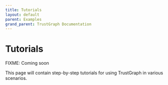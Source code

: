 ```yaml
---
title: Tutorials
layout: default
parent: Examples
grand_parent: TrustGraph Documentation
---
```


# Tutorials

FIXME: Coming soon

This page will contain step-by-step tutorials for using TrustGraph in various scenarios.